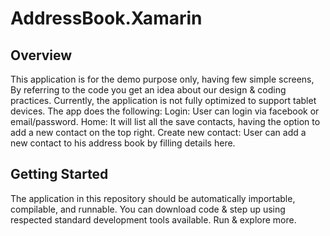 # AddressBook.Xamarin

## Overview
This application is for the demo purpose only, having few simple screens, By referring to the code you get an idea about our design & coding practices. Currently, the application is not fully optimized to support tablet devices.
The app does the following:
Login: User can login via facebook or email/password. 
Home: It will list all the save contacts, having the option to add a new contact on the top right.
Create new contact: User can add a new contact to his address book by filling details here.

## Getting Started
The application in this repository should be automatically importable, compilable, and runnable. You can download code & step up using respected standard development tools available. Run & explore more. 
